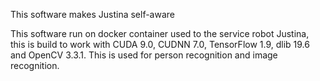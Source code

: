 This software makes Justina self-aware

This software run on docker container used to the service robot Justina, this is build to work with CUDA 9.0, CUDNN 7.0, TensorFlow 1.9, dlib 19.6 and OpenCV 3.3.1. This is used for person recognition and image recognition.
